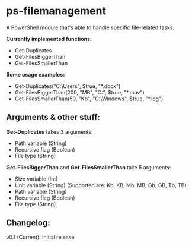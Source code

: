 ps-filemanagement
=================
A PowerShell module that's able to handle specific file-related tasks.

**Currently implemented functions:**
- Get-Duplicates
- Get-FilesBiggerThan
- Get-FilesSmallerThan

**Some usage examples:**
- Get-Duplicates("C:\Users", $true, "*.docx")
- Get-FilesBiggerThan(200, "MB", "C:\", $true, "*.mov")
- Get-FilesSmallerThan(50, "Kb", "C:\Windows", $true, "*.log")

Arguments & other stuff:
----------
**Get-Duplicates** takes 3 arguments:
- Path variable (String)
- Recursive flag (Boolean)
- File type (String)

**Get-FilesBiggerThan** and **Get-FilesSmallerThan** take 5 arguments:
- Size variable (Int)
- Unit variable (String) (Supported are: Kb, KB, Mb, MB, Gb, GB, Tb, TB)
- Path variable (String)
- Recursive flag (Boolean)
- File type (String)

Changelog:
----------

v0.1 (Current): Initial release